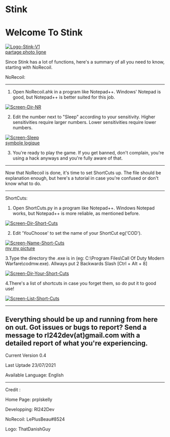 # Stink
# Welcome To Stink

<a href="https://imgbb.com/"><img src="https://i.ibb.co/cXKGQwb/Logo-Stink-V1.png" alt="Logo-Stink-V1" border="0"></a><br /><a target='_blank' href='https://fr.imgbb.com/'>partage photo ligne</a><br />

Since Stink has a lot of functions, here's a summary of all you need to know, starting with NoRecoil.

NoRecoil:

------------------------------

1. Open NoRecoil.ahk in a program like Notepad++. Windows' Notepad is good, but Notepad++ is better suited for this job.

<a href="https://ibb.co/hfSdPZz"><img src="https://i.ibb.co/L53gLJ7/Screen-Dir-NR.png" alt="Screen-Dir-NR" border="0"></a>

2. Edit the number next to "Sleep" according to your sensitivity. Higher sensitivities require larger numbers. Lower sensitivities require lower numbers.

<a href="https://ibb.co/5xmxqSy"><img src="https://i.ibb.co/mFkFQ2w/Screen-Sleep.png" alt="Screen-Sleep" border="0"></a><br /><a target='_blank' href='https://usefulwebtool.com/fr/clavier-mathematique'>symbole logique</a><br />

3. You're ready to play the game. If you get banned, don't complain, you're using a hack anyways and you're fully aware of that.


---------------------------

Now that NoRecoil is done, it's time to set ShortCuts up. The file should be explanation enough, but here's a tutorial in case you're confused or don't 
know what to do.

--------------------------

ShortCuts:

1. Open ShortCuts.py in a program like Notepad++. Windows Notepad works, but Notepad++ is more reliable, as mentioned before.

<a href="https://ibb.co/djtcNqY"><img src="https://i.ibb.co/Ntr30PB/Screen-Dir-Short-Cuts.png" alt="Screen-Dir-Short-Cuts" border="0"></a>

2. Edit 'YouChoose' to set the name of your ShortCut eg('COD').

<a href="https://ibb.co/PhYQ7Gb"><img src="https://i.ibb.co/zR5JyVL/Screen-Name-Short-Cuts.png" alt="Screen-Name-Short-Cuts" border="0"></a><br /><a target='_blank' href='https://imgbb.com/'>my my picture</a><br />

3.Type the directory the .exe is in (eg: C:\\Program Files\\Call Of Duty Modern Warfare\\codmw.exe). Allways put 2 Backwards Slash [Ctrl + Alt + 8]

<a href="https://ibb.co/JjXT7G7"><img src="https://i.ibb.co/fdmWpyp/Screen-Dir-Your-Short-Cuts.png" alt="Screen-Dir-Your-Short-Cuts" border="0"></a>

4.There's a list of shortcuts in case you forget them, so do put it to good use!

<a href="https://ibb.co/S6Cw86f"><img src="https://i.ibb.co/mRW5wRN/Screen-List-Short-Cuts.png" alt="Screen-List-Short-Cuts" border="0"></a>


------------------------------------
Everything should be up and running from here on out.
Got issues or bugs to report? 
Send a message to rl242dev(at)gmail.com with a detailed report of what you're experiencing.
-----------------------------------

Current Version 0.4

Last Uptade 23/07/2021

Available Language: 
English

----------------------------------

Credit : 

Home Page: prplskelly

Developping: Rl242Dev

NoRecoil: LePlusBeau#8524

Logo: ThatDanishGuy
